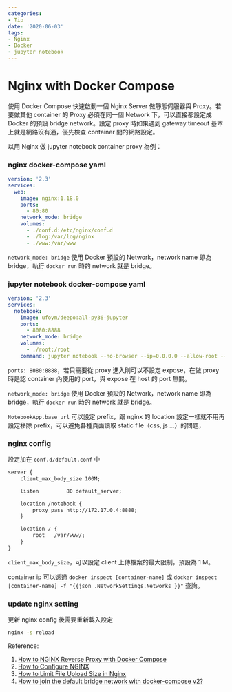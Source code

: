 ```yaml
---
categories:
- Tip
date: '2020-06-03'
tags:
- Nginx
- Docker
- jupyter notebook
---
```


# Nginx with Docker Compose

使用 Docker Compose 快速啟動一個 Nginx Server 做靜態伺服器與 Proxy。若要做其他 container 的 Proxy 必須在同一個 Network 下，可以直接都設定成 Docker 的預設 bridge network。設定 proxy 時如果遇到 gateway timeout 基本上就是網路沒有通，優先檢查 container 間的網路設定。

以用 Nginx 做 jupyter notebook container proxy 為例：

### nginx docker-compose yaml

```yaml
version: '2.3'
services:
  web:
    image: nginx:1.18.0
    ports:
      - 80:80
    network_mode: bridge
    volumes:
      - ./conf.d:/etc/nginx/conf.d
      - ./log:/var/log/nginx
      - ./www:/var/www
```

```network_mode: bridge``` 使用 Docker 預設的 Network，network name 即為 bridge，執行 ```docker run``` 時的 network 就是 bridge。

### jupyter notebook docker-compose yaml

```yaml
version: '2.3'
services:
  notebook:
    image: ufoym/deepo:all-py36-jupyter
    ports:
      - 8080:8888
    network_mode: bridge
    volumes:
      - ./root:/root
    command: jupyter notebook --no-browser --ip=0.0.0.0 --allow-root --notebook-dir='/root' --NotebookApp.base_url='/notebook/'
```

```ports: 8080:8888```，若只需要從 proxy 進入則可以不設定 expose，在做 proxy 時是認 container 內使用的 port，與 expose 在 host 的 port 無關。

```network_mode: bridge``` 使用 Docker 預設的 Network，network name 即為 bridge，執行 ```docker run``` 時的 network 就是 bridge。

```NotebookApp.base_url``` 可以設定 prefix，跟 nginx 的 location 設定一樣就不用再設定移除 prefix，可以避免各種頁面讀取 static file（css, js ...）的問題，

### nginx config

設定加在 ```conf.d/default.conf``` 中

```txt
server {
    client_max_body_size 100M;

    listen         80 default_server;

    location /notebook {
        proxy_pass http://172.17.0.4:8888;
    }

    location / {
        root   /var/www/;
    }
}
```

```client_max_body_size```，可以設定 client 上傳檔案的最大限制，預設為 1 M。

container ip 可以透過 ```docker inspect [container-name]``` 或 ```docker inspect [container-name] -f "{{json .NetworkSettings.Networks }}"``` 查詢。

### update nginx setting

更新 nginx config 後需要重新載入設定

```bash
nginx -s reload
```

Reference:

1. [How to NGINX Reverse Proxy with Docker Compose](https://dzone.com/articles/how-to-nginx-reverse-proxy-with-docker-compose)
2. [How to Configure NGINX](https://www.linode.com/docs/web-servers/nginx/how-to-configure-nginx/)
3. [How to Limit File Upload Size in Nginx](https://www.tecmint.com/limit-file-upload-size-in-nginx/)
4. [How to join the default bridge network with docker-compose v2?](https://stackoverflow.com/questions/43754095/how-to-join-the-default-bridge-network-with-docker-compose-v2)